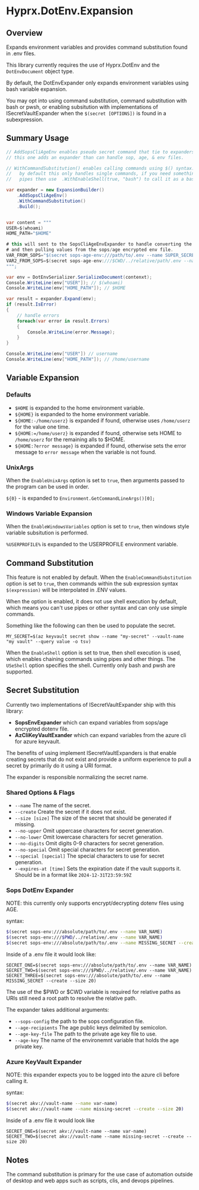 # Hyprx.DotEnv.Expansion

## Overview

Expands environment variables and provides command substitution found in .env files.

This library currently requires the use of Hyprx.DotEnv and the `DotEnvDocument`
object type.

By default, the DotEnvExpander only expands environment variables using bash
variable expansion.

You may opt into using command substitution, command substitution with bash or pwsh, or
enabling subsitution with implementations of ISecretVaultExpander when the `$(secret [OPTIONS])`
is found in a subexpression.

## Summary Usage

```csharp
// AddSopsCliAgeEnv enables pseudo secret command that tie to expanders that implement ISecretValueExpander, 
// this one adds an expander than can handle sop, age, & env files.

// WithCommandSubstitution() enables calling commands using $() syntax.  
//   by default this only handles single commands, if you need something that handles
//   pipes then use  .WithEnableShell(true, "bash") to call it as a bash sub expression.

var expander = new ExpansionBuilder()
    .AddSopsCliAgeEnv() 
    .WithCommandSubstitution()
    .Build();


var content = """
USER=$(whoami)
HOME_PATH="$HOME"

# this will sent to the SopsCliAgeEnvExpander to handle converting the command
# and then pulling values from the sops/age encrypted env file.
VAR_FROM_SOPS="$(secret sops-age-env:///path/to/.env --name SUPER_SECRET)"
VAR2_FROM_SOPS=$(secret sops-age-env:///$CWD/../relative/path/.env --name OTHER_SECRET)
""";

var env = DotEnvSerializer.SerializeDocument(contenxt);
Console.WriteLine(env["USER"]); // $(whoami)
Console.WriteLine(env["HOME_PATH"]); // $HOME

var result = expander.Expand(env);
if (result.IsError)
{
    // handle errors
    foreach(var error in result.Errors)
    {
        Console.WriteLine(error.Message);
    }
}

Console.WriteLine(env["USER"]) // username
Console.WriteLine(env["HOME_PATH"]); // /home/username

```

## Variable Expansion

### Defaults

- `$HOME` is expanded to the home environment variable.
- `${HOME}` is expanded to the home environment variable.
- `${HOME:-/home/userz}` is expanded if found, otherwise uses `/home/userz` for the value one time.
- `${HOME:=/home/userz}` is expanded if found, otherwise sets HOME to `/home/userz` for the remaining alls to $HOME.
- `${HOME:?error message}` is expanded if found, otherwise sets the
  error message to `error message` when the variable is not found.

### UnixArgs

When the `EnableUnixArgs` option is set to `true`, then arguments passed to the program can be used
in order.

`${0}` - is expanded to `Environment.GetCommandLineArgs()[0];`

### Windows Variable Expansion

When the `EnableWindowsVariables` option is set to `true`, then windows style variable subsitution
is performed.

`%USERPROFILE%` is expanded to the USERPROFILE environment variable.

## Command Substitution

This feature is not enabled by default.  When the `EnableCommandSubstitution` option is set to `true`, then
commands within the sub expression syntax `$(expression)` will be interpolated in .ENV values.

When the option is enabled, it does not use shell execution by default, which means you can't
use pipes or other syntax and can only use simple commands.

Something like the following can then be used to populate the secret.

```dotenv
MY_SECRET=$(az keyvault secret show --name "my-secret" --vault-name "my vault" --query value -o tsv)
```

When the `EnableShell` option is set to true, then shell execution is used, which enables
chaining commands using pipes and other things.   The `USeShell` option specifies the shell.
Currently only bash and pwsh are supported.

## Secret Substitution

Currently two implementations of ISecretVaultExpander ship with this library:

- **SopsEnvExpander** which can expand variables from sops/age encrypted dotenv file.
- **AzCliKeyVaultExander** which can expand variables from the azure cli for azure keyvault.

The benefits of using implement ISecretVaultExpanders is that enable creating
secrets that do not exist and provide a uniform experience to pull a secret by primarily
do it using a URI format.

The expander is responsible normalizing the secret name.

### Shared Options & Flags

- `--name` The name of the secret.
- `--create` Create the secret if it does not exist.
- `--size [size]` The size of the secret that should be generated if missing.
- `--no-upper` Omit uppercase characters for secret generation.
- `--no-lower` Omit lowercase characters for secret generation.
- `--no-digits` Omit digits 0-9 characters for secret generation.
- `--no-special` Omit special characters for secret generation.
- `--special [special]`  The special characters to use for secret generation.
- `--expires-at [time]` Sets the expiration date if the vault supports it. Should be in a format
  like `2024-12-31T23:59:59Z`

### Sops DotEnv Expander

NOTE: this currently only supports encrypt/decrypting dotenv files
using AGE.

syntax:

```bash
$(secret sops-env:///absolute/path/to/.env --name VAR_NAME)
$(secret sops-env:///$PWD/../relative/.env --name VAR_NAME)
$(secret sops-env:///absolute/path/to/.env --name MISSING_SECRET --create --size 20)
```

Inside of a .env file it would look like:

```dotenv
SECRET_ONE=$(secret sops-env:///absolute/path/to/.env --name VAR_NAME)
SECRET_TWO=$(secret sops-env:///$PWD/../relative/.env --name VAR_NAME)
SECRET_THREE=$(secret sops-env:///absolute/path/to/.env --name MISSING_SECRET --create --size 20)
```

The use of the $PWD or $CWD variable is required for relative paths as URIs still need a root path
to resolve the relative path.

The expander takes additional arguments:

- `--sops-config`  the path to the sops configuration file.
- `--age-recipients`  The age public keys delimited by semicolon.
- `--age-key-file`  The path to the private age key file to use.
- `--age-key` The name of the environemnt variable that holds the age private key.

### Azure KeyVault Expander

NOTE: this expander expects you to be logged into the azure cli before calling it.

syntax:

```bash
$(secret akv://vault-name --name var-name)
$(secret akv://vault-name --name missing-secret --create --size 20)
```

Inside of a .env file it would look like

```dotenv
SECRET_ONE=$(secret akv://vault-name --name var-name)
SECRET_TWO=$(secret akv://vault-name --name missing-secret --create --size 20)
```

## Notes

The command substitution is primary for the use case of automation outside of
desktop and web apps such as scripts, clis, and devops pipelines.
